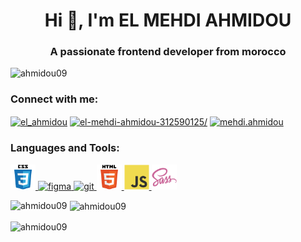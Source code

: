 <h1 align="center">Hi 👋, I'm EL MEHDI AHMIDOU</h1>
<h3 align="center">A passionate frontend developer from morocco</h3>

<p align="left"> <img src="https://komarev.com/ghpvc/?username=ahmidou09&label=Profile%20views&color=0e75b6&style=flat" alt="ahmidou09" /> </p>

<h3 align="left">Connect with me:</h3>
<p align="left">
<a href="https://twitter.com/el_ahmidou" target="blank"><img align="center" src="https://raw.githubusercontent.com/rahuldkjain/github-profile-readme-generator/master/src/images/icons/Social/twitter.svg" alt="el_ahmidou" height="30" width="40" /></a>
<a href="https://linkedin.com/in/el-mehdi-ahmidou-312590125/" target="blank"><img align="center" src="https://raw.githubusercontent.com/rahuldkjain/github-profile-readme-generator/master/src/images/icons/Social/linked-in-alt.svg" alt="el-mehdi-ahmidou-312590125/" height="30" width="40" /></a>
<a href="https://fb.com/mehdi.ahmidou" target="blank"><img align="center" src="https://raw.githubusercontent.com/rahuldkjain/github-profile-readme-generator/master/src/images/icons/Social/facebook.svg" alt="mehdi.ahmidou" height="30" width="40" /></a>
</p>

<h3 align="left">Languages and Tools:</h3>
<p align="left"> <a href="https://www.w3schools.com/css/" target="_blank" rel="noreferrer"> <img src="https://raw.githubusercontent.com/devicons/devicon/master/icons/css3/css3-original-wordmark.svg" alt="css3" width="40" height="40"/> </a> <a href="https://www.figma.com/" target="_blank" rel="noreferrer"> <img src="https://www.vectorlogo.zone/logos/figma/figma-icon.svg" alt="figma" width="40" height="40"/> </a> <a href="https://git-scm.com/" target="_blank" rel="noreferrer"> <img src="https://www.vectorlogo.zone/logos/git-scm/git-scm-icon.svg" alt="git" width="40" height="40"/> </a> <a href="https://www.w3.org/html/" target="_blank" rel="noreferrer"> <img src="https://raw.githubusercontent.com/devicons/devicon/master/icons/html5/html5-original-wordmark.svg" alt="html5" width="40" height="40"/> </a> <a href="https://developer.mozilla.org/en-US/docs/Web/JavaScript" target="_blank" rel="noreferrer"> <img src="https://raw.githubusercontent.com/devicons/devicon/master/icons/javascript/javascript-original.svg" alt="javascript" width="40" height="40"/> </a>   <a href="https://sass-lang.com" target="_blank" rel="noreferrer"> <img src="https://raw.githubusercontent.com/devicons/devicon/master/icons/sass/sass-original.svg" alt="sass" width="40" height="40"/> </a> </p>

<p><img align="left" src="https://github-readme-stats.vercel.app/api/top-langs?username=ahmidou09&show_icons=true&locale=en&layout=compact" alt="ahmidou09" /></p>

<p>&nbsp;<img align="center" src="https://github-readme-stats.vercel.app/api?username=ahmidou09&show_icons=true&locale=en" alt="ahmidou09" /></p>

<p><img align="center" src="https://github-readme-streak-stats.herokuapp.com/?user=ahmidou09&" alt="ahmidou09" /></p>
